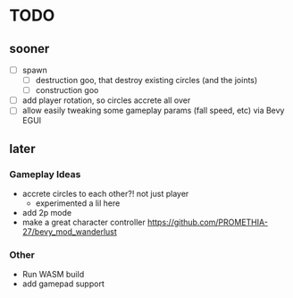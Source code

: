 # TODO

## sooner

- [ ] spawn
  - [ ] destruction goo, that destroy existing circles (and the joints)
  - [ ] construction goo
- [ ] add player rotation, so circles accrete all over
- [ ] allow easily tweaking some gameplay params (fall speed, etc) via Bevy EGUI

## later

### Gameplay Ideas

- accrete circles to each other?! not just player
  - experimented a lil here
- add 2p mode
- make a great character controller https://github.com/PROMETHIA-27/bevy_mod_wanderlust

### Other

- Run WASM build
- add gamepad support

